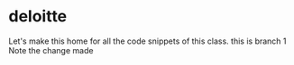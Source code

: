 # deloitte
Let's make this home for all the code snippets of this class.
this is branch 1
Note the change made
